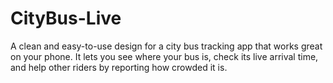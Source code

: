 # CityBus-Live
A clean and easy-to-use design for a city bus tracking app that works great on your phone. It lets you see where your bus is, check its live arrival time, and help other riders by reporting how crowded it is.
